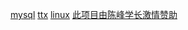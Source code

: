 <!-- 封面 -->
[mysql](/mysql/_sidebar)
[ttx](/ttx/_sidebar)
[linux](/linux/_sidebar)
[此项目由陈峰学长激情赞助](https://blog.csdn.net/weixin_43944305)

